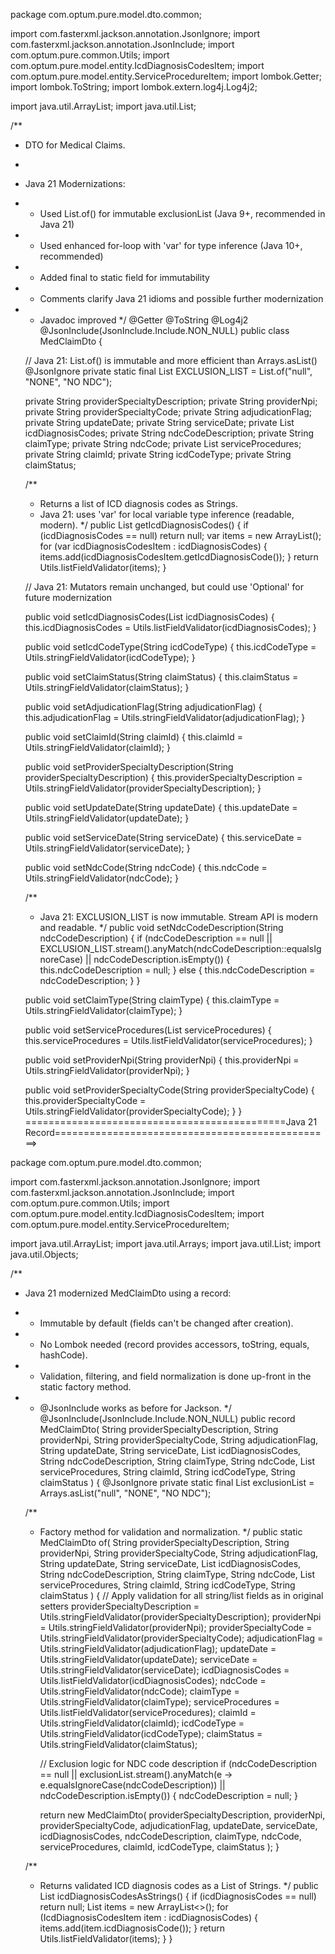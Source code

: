 package com.optum.pure.model.dto.common;

import com.fasterxml.jackson.annotation.JsonIgnore;
import com.fasterxml.jackson.annotation.JsonInclude;
import com.optum.pure.common.Utils;
import com.optum.pure.model.entity.IcdDiagnosisCodesItem;
import com.optum.pure.model.entity.ServiceProcedureItem;
import lombok.Getter;
import lombok.ToString;
import lombok.extern.log4j.Log4j2;

import java.util.ArrayList;
import java.util.List;

/**
 * DTO for Medical Claims.
 *
 * Java 21 Modernizations:
 * - Used List.of() for immutable exclusionList (Java 9+, recommended in Java 21)
 * - Used enhanced for-loop with 'var' for type inference (Java 10+, recommended)
 * - Added final to static field for immutability
 * - Comments clarify Java 21 idioms and possible further modernization
 * - Javadoc improved
 */
@Getter
@ToString
@Log4j2
@JsonInclude(JsonInclude.Include.NON_NULL)
public class MedClaimDto {

    // Java 21: List.of() is immutable and more efficient than Arrays.asList()
    @JsonIgnore
    private static final List<String> EXCLUSION_LIST = List.of("null", "NONE", "NO NDC");

    private String providerSpecialtyDescription;
    private String providerNpi;
    private String providerSpecialtyCode;
    private String adjudicationFlag;
    private String updateDate;
    private String serviceDate;
    private List<IcdDiagnosisCodesItem> icdDiagnosisCodes;
    private String ndcCodeDescription;
    private String claimType;
    private String ndcCode;
    private List<ServiceProcedureItem> serviceProcedures;
    private String claimId;
    private String icdCodeType;
    private String claimStatus;

    /**
     * Returns a list of ICD diagnosis codes as Strings.
     * Java 21: uses 'var' for local variable type inference (readable, modern).
     */
    public List<String> getIcdDiagnosisCodes() {
        if (icdDiagnosisCodes == null)
            return null;
        var items = new ArrayList<String>();
        for (var icdDiagnosisCodesItem : icdDiagnosisCodes) {
            items.add(icdDiagnosisCodesItem.getIcdDiagnosisCode());
        }
        return Utils.listFieldValidator(items);
    }

    // Java 21: Mutators remain unchanged, but could use 'Optional' for future modernization

    public void setIcdDiagnosisCodes(List<IcdDiagnosisCodesItem> icdDiagnosisCodes) {
        this.icdDiagnosisCodes = Utils.listFieldValidator(icdDiagnosisCodes);
    }

    public void setIcdCodeType(String icdCodeType) {
        this.icdCodeType = Utils.stringFieldValidator(icdCodeType);
    }

    public void setClaimStatus(String claimStatus) {
        this.claimStatus = Utils.stringFieldValidator(claimStatus);
    }

    public void setAdjudicationFlag(String adjudicationFlag) {
        this.adjudicationFlag = Utils.stringFieldValidator(adjudicationFlag);
    }

    public void setClaimId(String claimId) {
        this.claimId = Utils.stringFieldValidator(claimId);
    }

    public void setProviderSpecialtyDescription(String providerSpecialtyDescription) {
        this.providerSpecialtyDescription = Utils.stringFieldValidator(providerSpecialtyDescription);
    }

    public void setUpdateDate(String updateDate) {
        this.updateDate = Utils.stringFieldValidator(updateDate);
    }

    public void setServiceDate(String serviceDate) {
        this.serviceDate = Utils.stringFieldValidator(serviceDate);
    }

    public void setNdcCode(String ndcCode) {
        this.ndcCode = Utils.stringFieldValidator(ndcCode);
    }

    /**
     * Java 21: EXCLUSION_LIST is now immutable. Stream API is modern and readable.
     */
    public void setNdcCodeDescription(String ndcCodeDescription) {
        if (ndcCodeDescription == null || EXCLUSION_LIST.stream().anyMatch(ndcCodeDescription::equalsIgnoreCase)
                || ndcCodeDescription.isEmpty()) {
            this.ndcCodeDescription = null;
        } else {
            this.ndcCodeDescription = ndcCodeDescription;
        }
    }

    public void setClaimType(String claimType) {
        this.claimType = Utils.stringFieldValidator(claimType);
    }

    public void setServiceProcedures(List<ServiceProcedureItem> serviceProcedures) {
        this.serviceProcedures = Utils.listFieldValidator(serviceProcedures);
    }

    public void setProviderNpi(String providerNpi) {
        this.providerNpi = Utils.stringFieldValidator(providerNpi);
    }

    public void setProviderSpecialtyCode(String providerSpecialtyCode) {
        this.providerSpecialtyCode = Utils.stringFieldValidator(providerSpecialtyCode);
    }
}
=============================================Java 21 Record================================================>

package com.optum.pure.model.dto.common;

import com.fasterxml.jackson.annotation.JsonIgnore;
import com.fasterxml.jackson.annotation.JsonInclude;
import com.optum.pure.common.Utils;
import com.optum.pure.model.entity.IcdDiagnosisCodesItem;
import com.optum.pure.model.entity.ServiceProcedureItem;

import java.util.ArrayList;
import java.util.Arrays;
import java.util.List;
import java.util.Objects;

/**
 * Java 21 modernized MedClaimDto using a record:
 * - Immutable by default (fields can't be changed after creation).
 * - No Lombok needed (record provides accessors, toString, equals, hashCode).
 * - Validation, filtering, and field normalization is done up-front in the static factory method.
 * - @JsonInclude works as before for Jackson.
 */
@JsonInclude(JsonInclude.Include.NON_NULL)
public record MedClaimDto(
        String providerSpecialtyDescription,
        String providerNpi,
        String providerSpecialtyCode,
        String adjudicationFlag,
        String updateDate,
        String serviceDate,
        List<IcdDiagnosisCodesItem> icdDiagnosisCodes,
        String ndcCodeDescription,
        String claimType,
        String ndcCode,
        List<ServiceProcedureItem> serviceProcedures,
        String claimId,
        String icdCodeType,
        String claimStatus
) {
    @JsonIgnore
    private static final List<String> exclusionList = Arrays.asList("null", "NONE", "NO NDC");

    /**
     * Factory method for validation and normalization.
     */
    public static MedClaimDto of(
            String providerSpecialtyDescription,
            String providerNpi,
            String providerSpecialtyCode,
            String adjudicationFlag,
            String updateDate,
            String serviceDate,
            List<IcdDiagnosisCodesItem> icdDiagnosisCodes,
            String ndcCodeDescription,
            String claimType,
            String ndcCode,
            List<ServiceProcedureItem> serviceProcedures,
            String claimId,
            String icdCodeType,
            String claimStatus
    ) {
        // Apply validation for all string/list fields as in original setters
        providerSpecialtyDescription = Utils.stringFieldValidator(providerSpecialtyDescription);
        providerNpi = Utils.stringFieldValidator(providerNpi);
        providerSpecialtyCode = Utils.stringFieldValidator(providerSpecialtyCode);
        adjudicationFlag = Utils.stringFieldValidator(adjudicationFlag);
        updateDate = Utils.stringFieldValidator(updateDate);
        serviceDate = Utils.stringFieldValidator(serviceDate);
        icdDiagnosisCodes = Utils.listFieldValidator(icdDiagnosisCodes);
        ndcCode = Utils.stringFieldValidator(ndcCode);
        claimType = Utils.stringFieldValidator(claimType);
        serviceProcedures = Utils.listFieldValidator(serviceProcedures);
        claimId = Utils.stringFieldValidator(claimId);
        icdCodeType = Utils.stringFieldValidator(icdCodeType);
        claimStatus = Utils.stringFieldValidator(claimStatus);

        // Exclusion logic for NDC code description
        if (ndcCodeDescription == null ||
                exclusionList.stream().anyMatch(e -> e.equalsIgnoreCase(ndcCodeDescription)) ||
                ndcCodeDescription.isEmpty()) {
            ndcCodeDescription = null;
        }

        return new MedClaimDto(
                providerSpecialtyDescription,
                providerNpi,
                providerSpecialtyCode,
                adjudicationFlag,
                updateDate,
                serviceDate,
                icdDiagnosisCodes,
                ndcCodeDescription,
                claimType,
                ndcCode,
                serviceProcedures,
                claimId,
                icdCodeType,
                claimStatus
        );
    }

    /**
     * Returns validated ICD diagnosis codes as a List of Strings.
     */
    public List<String> icdDiagnosisCodesAsStrings() {
        if (icdDiagnosisCodes == null)
            return null;
        List<String> items = new ArrayList<>();
        for (IcdDiagnosisCodesItem item : icdDiagnosisCodes) {
            items.add(item.icdDiagnosisCode());
        }
        return Utils.listFieldValidator(items);
    }
}
